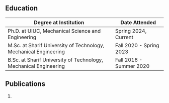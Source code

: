 ## Education
|Degree at Institution                                             | Date Attended                |
|------------------------------------------------------------------|------------------------------|
| Ph.D. at UIUC, Mechanical Science and Engineering                | Spring 2024, Current         |
| M.Sc. at Sharif University of Technology, Mechanical Engineering | Fall 2020 - Spring 2023      |
| B.Sc. at Sharif University of Technology, Mechanical Engineering | Fall 2016 - Summer 2020      |

## Publications
1. 

